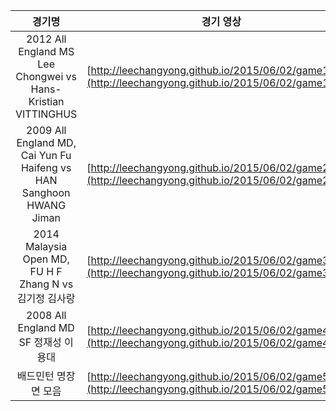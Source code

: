 
경기명 | 경기 영상 
:---:|:---:
2012 All England MS Lee Chongwei vs Hans-Kristian VITTINGHUS|[http://leechangyong.github.io/2015/06/02/game1.html](http://leechangyong.github.io/2015/06/02/game1.html)
2009 All England MD, Cai Yun Fu Haifeng vs HAN Sanghoon HWANG Jiman|[http://leechangyong.github.io/2015/06/02/game2.html](http://leechangyong.github.io/2015/06/02/game2.html)
2014 Malaysia Open MD, FU H F Zhang N vs 김기정 김사랑|[http://leechangyong.github.io/2015/06/02/game3.html](http://leechangyong.github.io/2015/06/02/game3.html)
2008 All England MD SF 정재성 이용대|[http://leechangyong.github.io/2015/06/02/game4.html](http://leechangyong.github.io/2015/06/02/game4.html)
배드민턴 명장면 모음|[http://leechangyong.github.io/2015/06/02/game5.html](http://leechangyong.github.io/2015/06/02/game5.html)

